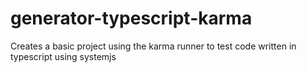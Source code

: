 # generator-typescript-karma

Creates a basic project using the karma runner to test code written in typescript using systemjs
